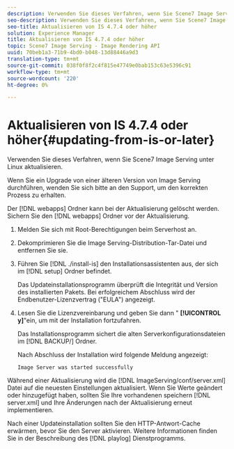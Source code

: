 ```yaml
---
description: Verwenden Sie dieses Verfahren, wenn Sie Scene7 Image Serving unter Linux aktualisieren.
seo-description: Verwenden Sie dieses Verfahren, wenn Sie Scene7 Image Serving unter Linux aktualisieren.
seo-title: Aktualisieren von IS 4.7.4 oder höher
solution: Experience Manager
title: Aktualisieren von IS 4.7.4 oder höher
topic: Scene7 Image Serving - Image Rendering API
uuid: 70beb1a3-71b9-4bd0-b048-13d88446a9d3
translation-type: tm+mt
source-git-commit: 038f0f8f2c4f815e47749e0bab153c63e5396c91
workflow-type: tm+mt
source-wordcount: '220'
ht-degree: 0%

---
```



# Aktualisieren von IS 4.7.4 oder höher{#updating-from-is-or-later}

Verwenden Sie dieses Verfahren, wenn Sie Scene7 Image Serving unter Linux aktualisieren.

Wenn Sie ein Upgrade von einer älteren Version von Image Serving durchführen, wenden Sie sich bitte an den Support, um den korrekten Prozess zu erhalten.

Der [!DNL webapps] Ordner kann bei der Aktualisierung gelöscht werden. Sichern Sie den [!DNL webapps] Ordner vor der Aktualisierung.

1. Melden Sie sich mit Root-Berechtigungen beim Serverhost an.
1. Dekomprimieren Sie die Image Serving-Distribution-Tar-Datei und entfernen Sie sie.
1. Führen Sie [!DNL ./install-is] den Installationsassistenten aus, der sich im [!DNL setup] Ordner befindet.

   Das Updateinstallationsprogramm überprüft die Integrität und Version des installierten Pakets. Bei erfolgreichem Abschluss wird der Endbenutzer-Lizenzvertrag (&quot;EULA&quot;) angezeigt.
1. Lesen Sie die Lizenzvereinbarung und geben Sie dann &quot; **[!UICONTROL y]**&quot;ein, um mit der Installation fortzufahren.

   Das Installationsprogramm sichert die alten Serverkonfigurationsdateien im [!DNL BACKUP/] Ordner.

   Nach Abschluss der Installation wird folgende Meldung angezeigt:

   `Image Server was started successfully`

Während einer Aktualisierung wird die [!DNL ImageServing/conf/server.xml] Datei auf die neuesten Einstellungen aktualisiert. Wenn Sie Werte geändert oder hinzugefügt haben, sollten Sie Ihre vorhandenen speichern [!DNL server.xml] und Ihre Änderungen nach der Aktualisierung erneut implementieren.

Nach einer Updateinstallation sollten Sie den HTTP-Antwort-Cache erwärmen, bevor Sie den Server aktivieren. Weitere Informationen finden Sie in der Beschreibung des [!DNL playlog] Dienstprogramms.
